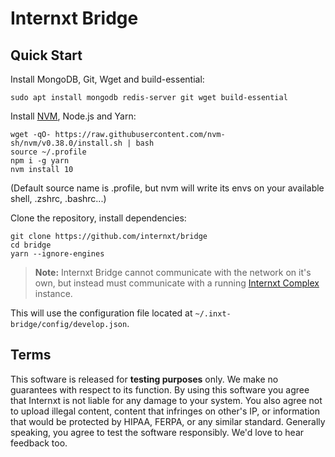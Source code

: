 Internxt Bridge
=======================================================================================================

Quick Start
-----------

Install MongoDB, Git, Wget and build-essential:

```
sudo apt install mongodb redis-server git wget build-essential
```

Install [NVM][nvmsite], Node.js and Yarn:

```
wget -qO- https://raw.githubusercontent.com/nvm-sh/nvm/v0.38.0/install.sh | bash
source ~/.profile
npm i -g yarn
nvm install 10
```

(Default source name is .profile, but nvm will write its envs on your available shell, .zshrc, .bashrc...)

Clone the repository, install dependencies:

```
git clone https://github.com/internxt/bridge
cd bridge
yarn --ignore-engines
```

> **Note:** Internxt Bridge cannot communicate with the network on it's own, but 
> instead must communicate with a running 
> [Internxt Complex](https://github.com/internxt/complex) instance.

This will use the configuration file located at `~/.inxt-bridge/config/develop.json`.

Terms
-----

This software is released for **testing purposes** only. We make no guarantees with
respect to its function. By using this software you agree that Internxt is not
liable for any damage to your system. You also agree not to upload illegal
content, content that infringes on other's IP, or information that would be
protected by HIPAA, FERPA, or any similar standard. Generally speaking, you
agree to test the software responsibly. We'd love to hear feedback too.

 [nvmsite]: <https://github.com/nvm-sh/nvm>
